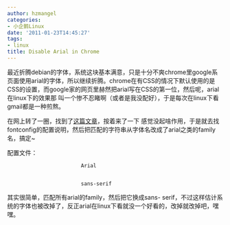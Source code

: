 ```yaml
---
author: hzmangel
categories:
- 小企鹅Linux
date: '2011-01-23T14:45:27'
tags:
- linux
title: Disable Arial in Chrome
---
```

最近折腾debian的字体，系统这块基本满意，只是十分不爽chrome里google系页面使用arial的字体，所以继续折腾。<!--more-->chrome在有CSS的情况下默认使用的是CSS的设置，而google家的网页里赫然把arial写在CSS的第一位，然后呢，arial在linux下的效果那
叫一个惨不忍睹啊（或者是我没配好），于是每次在linux下看gmail都是一种煎熬。

在网上转了一圈，找到了[这篇文章](http://wdicc.com/some-font-configuration-for-chrome/)，按着来了一下
感觉没起啥作用，于是就去找fontconfig的配置说明，然后把匹配的字符串从字体名改成了arial之类的family名，搞定~

配置文件：

    
    
    
            
                    
                            Arial
                    
                    
                            sans-serif
                    
            
    

其实很简单，匹配所有arial的family，然后把它换成sans-
serif，不过这样估计系统的字体也被改掉了，反正arial在linux下看就没一个好看的，改掉就改掉吧，嘿嘿。